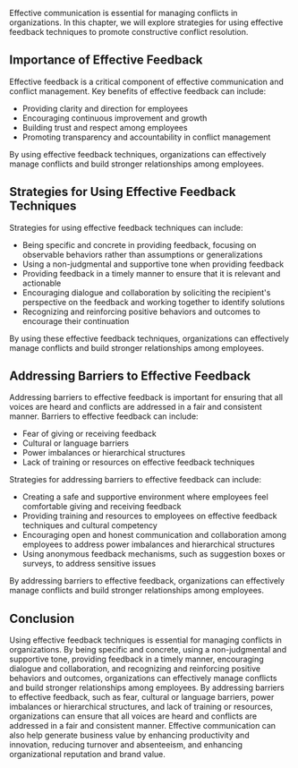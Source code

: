 
Effective communication is essential for managing conflicts in organizations. In this chapter, we will explore strategies for using effective feedback techniques to promote constructive conflict resolution.

Importance of Effective Feedback
--------------------------------

Effective feedback is a critical component of effective communication and conflict management. Key benefits of effective feedback can include:

* Providing clarity and direction for employees
* Encouraging continuous improvement and growth
* Building trust and respect among employees
* Promoting transparency and accountability in conflict management

By using effective feedback techniques, organizations can effectively manage conflicts and build stronger relationships among employees.

Strategies for Using Effective Feedback Techniques
--------------------------------------------------

Strategies for using effective feedback techniques can include:

* Being specific and concrete in providing feedback, focusing on observable behaviors rather than assumptions or generalizations
* Using a non-judgmental and supportive tone when providing feedback
* Providing feedback in a timely manner to ensure that it is relevant and actionable
* Encouraging dialogue and collaboration by soliciting the recipient's perspective on the feedback and working together to identify solutions
* Recognizing and reinforcing positive behaviors and outcomes to encourage their continuation

By using these effective feedback techniques, organizations can effectively manage conflicts and build stronger relationships among employees.

Addressing Barriers to Effective Feedback
-----------------------------------------

Addressing barriers to effective feedback is important for ensuring that all voices are heard and conflicts are addressed in a fair and consistent manner. Barriers to effective feedback can include:

* Fear of giving or receiving feedback
* Cultural or language barriers
* Power imbalances or hierarchical structures
* Lack of training or resources on effective feedback techniques

Strategies for addressing barriers to effective feedback can include:

* Creating a safe and supportive environment where employees feel comfortable giving and receiving feedback
* Providing training and resources to employees on effective feedback techniques and cultural competency
* Encouraging open and honest communication and collaboration among employees to address power imbalances and hierarchical structures
* Using anonymous feedback mechanisms, such as suggestion boxes or surveys, to address sensitive issues

By addressing barriers to effective feedback, organizations can effectively manage conflicts and build stronger relationships among employees.

Conclusion
----------

Using effective feedback techniques is essential for managing conflicts in organizations. By being specific and concrete, using a non-judgmental and supportive tone, providing feedback in a timely manner, encouraging dialogue and collaboration, and recognizing and reinforcing positive behaviors and outcomes, organizations can effectively manage conflicts and build stronger relationships among employees. By addressing barriers to effective feedback, such as fear, cultural or language barriers, power imbalances or hierarchical structures, and lack of training or resources, organizations can ensure that all voices are heard and conflicts are addressed in a fair and consistent manner. Effective communication can also help generate business value by enhancing productivity and innovation, reducing turnover and absenteeism, and enhancing organizational reputation and brand value.
